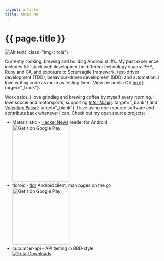 ```yaml
---
layout: article
title: About Me
---
```


# {{ page.title }}

![Alt text](https://avatars1.githubusercontent.com/u/1978015?v=3&s=150){: class="img-circle"}

Currently cooking, brewing and building Android stuffs. My past experience includes full-stack web development in different technology stacks: PHP, Ruby and C#, and exposure to Scrum agile framework, test-driven development (TDD), behaviour-driven development (BDD) and automation. I love writing code as much as testing them. View my public CV [here](/cv){: target="_blank"}.

Work aside, I love grinding and brewing coffee by myself every morning. I love soccer and motorsports, supporting [*Inter Milan*](http://www.inter.it/en/hp){: target="_blank"} and [*Valentino Rossi*](http://www.valentinorossi.com/en/){: target="_blank"}. I love using open source software and contribute back whenever I can. Check out my open source projects:

* Materialistic - [Hacker News](https://news.ycombinator.com/) reader for Android  
[<img src="https://play.google.com/intl/en_us/badges/images/generic/en-play-badge.png" alt="Get it on Google Play" width="185px" />](https://play.google.com/store/apps/details?id=io.github.hidroh.materialistic&referrer=utm_source%3Dhidroh.com)
* tldroid - [tldr](https://github.com/tldr-pages/tldr) Android client, man pages on the go  
[<img src="https://play.google.com/intl/en_us/badges/images/generic/en-play-badge.png" alt="Get it on Google Play" width="185px" />](https://play.google.com/store/apps/details?id=io.github.hidroh.tldroid&referrer=utm_source%3Dhidroh.com)
* cucumber-api - API testing in BBD-style  
[![Total Downloads](http://ruby-gem-downloads-badge.herokuapp.com/cucumber-api?type=total)](https://rubygems.org/gems/cucumber-api)
